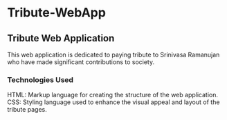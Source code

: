 # Tribute-WebApp
## Tribute Web Application
This web application is dedicated to paying tribute to Srinivasa Ramanujan who have made significant contributions to society.
### Technologies Used
HTML: Markup language for creating the structure of the web application.<br>
CSS: Styling language used to enhance the visual appeal and layout of the tribute pages.
